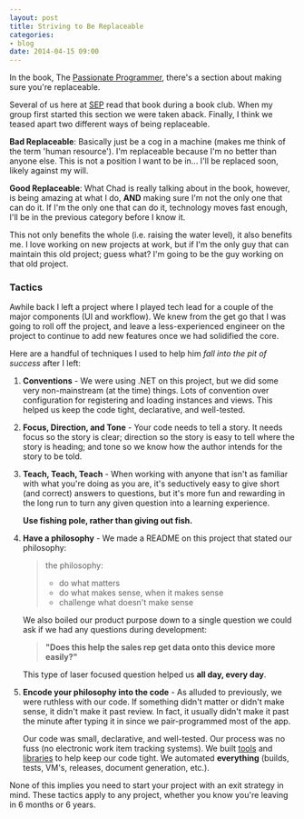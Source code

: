 ```yaml
---
layout: post
title: Striving to Be Replaceable
categories:
- blog
date: 2014-04-15 09:00
---
```


In the book, The [Passionate Programmer](http://www.amazon.com/gp/product/1934356344/ref=as_li_ss_tl?ie=UTF8&camp=1789&creative=390957&creativeASIN=1934356344&linkCode=as2&tag=sansblo0d-20), there's a section about making sure you're replaceable.

Several of us here at [SEP](http://www.sep.com) read that book during a book club.  When my group first started this section we were taken aback.  Finally, I think we teased apart two different ways of being replaceable.

__Bad Replaceable__: Basically just be a cog in a machine (makes me think of the term 'human resource').  I'm replaceable because I'm no better than anyone else.  This is not a position I want to be in... I'll be replaced soon, likely against my will.

__Good Replaceable__: What Chad is really talking about in the book, however, is being amazing at what I do, __AND__ making sure I'm not the only one that can do it.  If I'm the only one that can do it, technology moves fast enough, I'll be in the previous category before I know it.

This not only benefits the whole (i.e. raising the water level), it also benefits me.  I love working on new projects at work, but if I'm the only guy that can maintain this old project; guess what?  I'm going to be the guy working on that old project.

### Tactics

Awhile back I left a project where I played tech lead for a couple of the major components (UI and workflow).  We knew from the get go that I was going to roll off the project, and leave a less-experienced engineer on the project to continue to add new features once we had solidified the core.

Here are a handful of techniques I used to help him _fall into the pit of success_ after I left:

1. __Conventions__ - We were using .NET on this project, but we did some very non-mainstream (at the time) things.  Lots of convention over configuration for registering and loading instances and views.  This helped us keep the code tight, declarative, and well-tested.
1. __Focus, Direction, and Tone__ - Your code needs to tell a story.  It needs focus so the story is clear; direction so the story is easy to tell where the story is heading; and tone so we know how the author intends for the story to be told.
1. __Teach, Teach, Teach__ - When working with anyone that isn't as familiar with what you're doing as you are, it's seductively easy to give short (and correct) answers to questions, but it's more fun and rewarding in the long run to turn any given question into a learning experience.

    __Use fishing pole, rather than giving out fish.__

1. __Have a philosophy__ - We made a README on this project that stated our philosophy:

    > the philosophy:
    >
    >   * do what matters
    >   * do what makes sense, when it makes sense
    >   * challenge what doesn't make sense

    We also boiled our product purpose down to a single question we could ask if we had any questions during development:

    > __"Does this help the sales rep get data onto this device more easily?"__

    This type of laser focused question helped us __all day, every day__.
    

1. __Encode your philosophy into the code__ - As alluded to previously, we were ruthless with our code.  If something didn't matter or didn't make sense, it didn't make it past review.  In fact, it usually didn't make it past the minute after typing it in since we pair-programmed most of the app.

    Our code was small, declarative, and well-tested.  Our process was no fuss (no electronic work item tracking systems).  We built [tools](https://github.com/jonfuller/awefsm) and [libraries](https://github.com/sep/TwoIoc) to help keep our code tight.  We automated __everything__ (builds, tests, VM's, releases, document generation, etc.).

None of this implies you need to start your project with an exit strategy in mind.  These tactics apply to any project, whether you know you're leaving in 6 months or 6 years.
